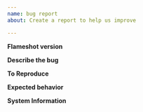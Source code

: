 ```yaml
---
name: bug report
about: Create a report to help us improve

---
```


<!--
If you don't know how to get some of the following information from your computer, visit:
https://flameshot.js.org/#/data/issue-reporting
-->

**Flameshot version**
<!-- Version or commit. -->

**Describe the bug**
<!-- A clear and concise description of what the bug is. Add screenshots if it helps explaining the issue. -->

**To Reproduce**
<!-- Steps to reproduce the behaviour. -->

**Expected behavior**
<!-- A clear and concise description of what you expected to happen. -->

**System Information**
<!-- e.g. Ubuntu 16.14 Mate. -->
